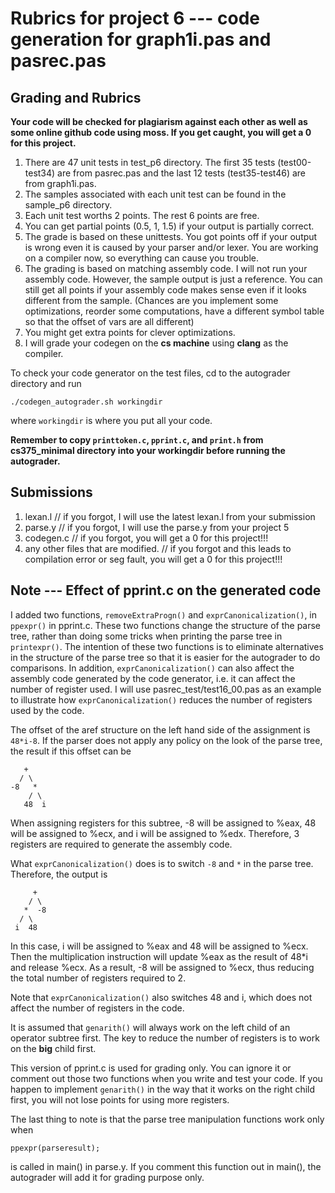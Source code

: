 # Rubrics for project 6 --- code generation for graph1i.pas and pasrec.pas

## Grading and Rubrics

**Your code will be checked for plagiarism against each other as well as some online 
github code using moss. 
If you get caught, you will get a 0 for this project.**

1. There are 47 unit tests in test_p6 directory. The first 35 tests 
   (test00-test34) are from pasrec.pas and the last 12 tests (test35-test46)
   are from graph1i.pas.
2. The samples associated with each unit test can be found in the sample_p6 directory.
3. Each unit test worths 2 points. The rest 6 points are free.
4. You can get partial points (0.5, 1, 1.5) if your output is partially correct.
5. The grade is based on these unittests. 
   You got points off if your output is wrong even it is caused by your parser 
   and/or lexer. 
   You are working on a compiler now, so everything can cause you trouble.
6. The grading is based on matching assembly code. 
   I will not run your assembly code. 
   However, the sample output is just a reference. 
   You can still get all points if your assembly code makes sense even if it looks 
   different from the sample. 
   (Chances are you implement some optimizations, reorder some computations, have 
   a different symbol table so that the offset of vars are all different)
7. You might get extra points for clever optimizations.
8. I will grade your codegen on the **cs machine** using **clang** as the compiler. 

To check your code generator on the test files, cd to the autograder directory 
and run
```
./codegen_autograder.sh workingdir
```
where `workingdir` is where you put all your code.

**Remember to copy `printtoken.c`, `pprint.c`, and `print.h` from cs375_minimal
directory into your workingdir before running the autograder.**

## Submissions

1. lexan.l   // if you forgot, I will use the latest lexan.l from your submission
2. parse.y   // if you forgot, I will use the parse.y from your project 5
3. codegen.c // if you forgot, you will get a 0 for this project!!!
4. any other files that are modified. // if you forgot and this leads to compilation 
   error or seg fault, you will get a 0 for this project!!!

## Note --- Effect of pprint.c on the generated code

I added two functions, `removeExtraProgn()` and `exprCanonicalization()`, in 
`ppexpr()` in pprint.c. 
These two functions change the structure of the parse tree, rather than doing some
tricks when printing the parse tree in `printexpr()`.
The intention of these two functions is to eliminate alternatives in the structure
of the parse tree so that it is easier for the autograder to do comparisons.
In addition, `exprCanonicalization()` can also affect the assembly code generated 
by the code generator, i.e. it can affect the number of register used.
I will use pasrec_test/test16_00.pas as an example to illustrate how `exprCanonicalization()` 
reduces the number of registers used by the code.

The offset of the aref structure on the left hand side of the assignment is `48*i-8`. 
If the parser does not apply any policy on the look of the parse tree, the result 
if this offset can be
```
   +
  / \
-8   *
    / \
   48  i
```
When assigning registers for this subtree, -8 will be assigned to %eax, 
48 will be assigned to %ecx, and i will be assigned to %edx. 
Therefore, 3 registers are required to generate the assembly code.

What `exprCanonicalization()` does is to switch `-8` and `*` in the parse tree.
Therefore, the output is 
```
     +
    / \ 
   *  -8
  / \
 i  48
```
In this case, i will be assigned to %eax and 48 will be assigned to %ecx. 
Then the multiplication instruction will update %eax as the result of 48*i
and release %ecx.
As a result, -8 will be assigned to %ecx, thus reducing the total number of registers
required to 2.

Note that `exprCanonicalization()` also switches 48 and i, which does not affect 
the number of registers in the code.

It is assumed that `genarith()` will always work on the left child of an operator 
subtree first. 
The key to reduce the number of registers is to work on the **big** child first.

This version of pprint.c is used for grading only.
You can ignore it or comment out those two functions when you write and test your
code. 
If you happen to implement `genarith()` in the way that it works on the right child
first, you will not lose points for using more registers.

The last thing to note is that the parse tree manipulation functions work only when
```
ppexpr(parseresult);
```
is called in main() in parse.y. 
If you comment this function out in main(), the autograder will add it for grading
purpose only. 
